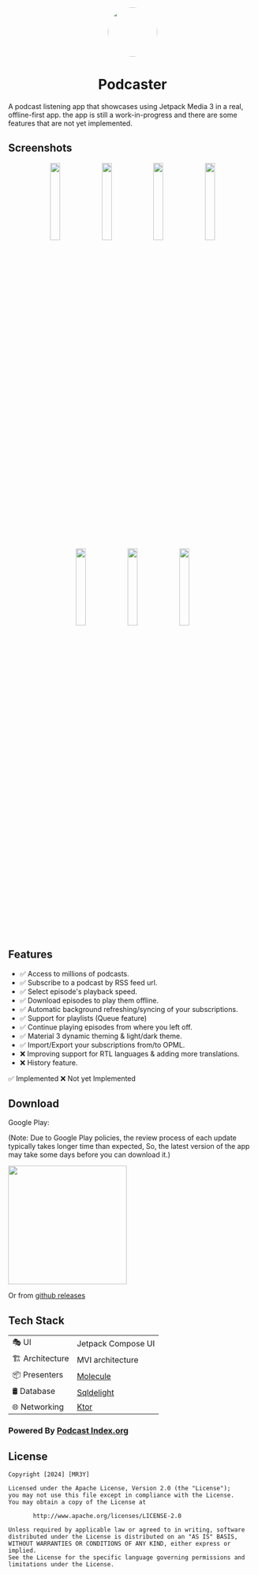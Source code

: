 <div align="center">
  <img style="border-radius: 50%" src="https://github.com/mr3y-the-programmer/Podcaster/assets/26522145/6d9a6bd5-3056-4cf7-bd23-6519354a72d4" width="100px">
  <h1>Podcaster</h1>
</div>

A podcast listening app that showcases using Jetpack Media 3 in a real, offline-first app.
the app is still a work-in-progress and there are some features that are not yet implemented.

## Screenshots
<p align="center">
  <img src="https://github.com/mr3y-the-programmer/Podcaster/assets/26522145/5eb58fb3-0904-4e9a-a294-ca64e4aeec92" width="20%" />
  <img src="https://github.com/mr3y-the-programmer/Podcaster/assets/26522145/9a73ad83-c9f4-4ef5-a167-45df071a9fea" width="20%" />
  <img src="https://github.com/mr3y-the-programmer/Podcaster/assets/26522145/a3705145-d61d-4071-929b-ef33009b8a93" width="20%" />
  <img src="https://github.com/mr3y-the-programmer/Podcaster/assets/26522145/6ab62293-0ae7-49b2-995e-c06e83fcd94e" width="20%" />
  <img src="https://github.com/mr3y-the-programmer/Podcaster/assets/26522145/cd68c175-224f-4383-9499-f4b252e747bb" width="20%" />
  <img src="https://github.com/mr3y-the-programmer/Podcaster/assets/26522145/7df5effd-04ff-44a7-a104-55b86c217f41" width="20%" />
  <img src="https://github.com/mr3y-the-programmer/Podcaster/assets/26522145/54c0b002-f4dd-4fea-b7a6-50f7ce116db3" width="20%" />
</p>

## Features
- ✅ Access to millions of podcasts.
- ✅ Subscribe to a podcast by RSS feed url.
- ✅ Select episode's playback speed.
- ✅ Download episodes to play them offline.
- ✅ Automatic background refreshing/syncing of your subscriptions.
- ✅ Support for playlists (Queue feature)
- ✅ Continue playing episodes from where you left off.
- ✅ Material 3 dynamic theming & light/dark theme.
- ✅ Import/Export your subscriptions from/to OPML.
- ❌ Improving support for RTL languages & adding more translations.
- ❌ History feature.


✅ Implemented     ❌ Not yet Implemented

## Download
Google Play: 

(Note: Due to Google Play policies, the review process of each update typically takes longer time than expected, So, the latest version of the app may take some days before you can download it.) 

<a href="https://play.google.com/store/apps/details?id=com.mr3y.podcaster" target="_blank">
<img src="https://play.google.com/intl/en_gb/badges/static/images/badges/en_badge_web_generic.png" width=240 />
</a>

Or from [github releases](https://github.com/mr3y-the-programmer/Podcaster/releases)

## Tech Stack
|                 |                                                |
|-----------------|------------------------------------------------|
| 🎭 UI           | Jetpack Compose UI                             |
| 🏗️ Architecture | MVI architecture                               |
| 📦 Presenters   | [Molecule](https://github.com/cashapp/molecule)                                   |
| 🛢 Database     | [Sqldelight](https://github.com/cashapp/sqldelight) |
| 🌐 Networking   | [Ktor](https://github.com/ktorio/ktor) |

### Powered By [Podcast Index.org](https://podcastindex.org/)

## License
```
Copyright [2024] [MR3Y]

Licensed under the Apache License, Version 2.0 (the "License");
you may not use this file except in compliance with the License.
You may obtain a copy of the License at

       http://www.apache.org/licenses/LICENSE-2.0

Unless required by applicable law or agreed to in writing, software
distributed under the License is distributed on an "AS IS" BASIS,
WITHOUT WARRANTIES OR CONDITIONS OF ANY KIND, either express or implied.
See the License for the specific language governing permissions and
limitations under the License.
```
